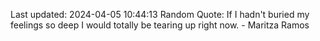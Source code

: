 Last updated: 2024-04-05 10:44:13
Random Quote: If I hadn't buried my feelings so deep I would totally be tearing up right now. - Maritza Ramos